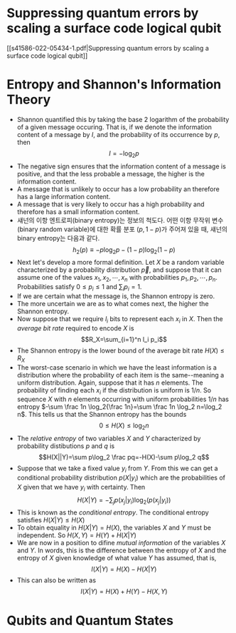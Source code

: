 
# Suppressing quantum errors by scaling a surface code logical qubit
[[s41586-022-05434-1.pdf|Suppressing quantum errors by scaling a surface code logical qubit]]

# Entropy and Shannon's Information Theory
- Shannon quantified this by taking the base 2 logarithm of the probability of a given message occuring. That is, if we denote the information content of a message by $I$, and the probability of its occurrence by $p$, then $$I=-\log_2{p}$$
- The negative sign ensures that the information content of a message is positive, and that the less probable a message, the higher is the information content.
- A message that is unlikely to occur has a low probability an therefore has a large information content.
- A message that is very likely to occur has a high probability and therefore has a small information content.
- 섀넌의 이항 엔트로피(binary entropy)는 정보의 척도다. 어떤 이항 무작위 변수(binary random variable)에 대한 확률 분포 $(p, 1-p)$가 주어져 있을 때, 섀넌의 binary entropy는 다음과 같다. $$h_2(p)\equiv -p\log_2 p-(1-p)\log_2(1-p)$$
- Next let's develop a more formal definition. Let $X$ be a random variable characterized by a probability distribution $\vec{p}$, and suppose that it can assume one of the values $x_1,x_2,\cdots,x_n$ with probabilities $p_1,p_2,\cdots,p_n$. Probabilities satisfy $0\le p_i\le 1$ and $\sum_i p_i=1$.
- If we are certain what the message is, the Shannon entropy is zero.
- The more uncertain we are as to what comes next, the higher the Shannon entropy.
- Now suppose that we require $l_i$ bits to represent each $x_i$ in $X$. Then the *average bit rate* required to encode $X$ is $$R_X=\sum_{i=1}^n l_i p_i$$
- The Shannon entropy is the lower bound of the average bit rate $H(X)\le R_X$
- The worst-case scenario in which we have the least information is a distribution where the probability of each item is the same--meaning a uniform distribution. Again, suppose that it has $n$ elements. The probability of finding each $x_i$ if the distribution is uniform is $1/n$. So sequence $X$ with $n$ elements occurring with uniform probabilities $1/n$ has entropy $-\sum \frac 1n \log_2{\frac 1n}=\sum \frac 1n \log_2 n=\log_2 n$. This tells us that the Shannon entropy has the bounds $$0\le H(X)\le \log_2 n$$
- The *relative entropy* of two variables $X$ and $Y$ characterized by probability distibutions $p$ and $q$ is $$H(X||Y)=\sum p\log_2 \frac pq=-H(X)-\sum p\log_2 q$$
- Suppose that we take a fixed value $y_i$ from $Y$. From this we can get a conditional probability distribution $p(X|y_i)$ which are the probabilities of $X$ given that we have $y_i$ with certainty. Then $$H(X|Y)=-\sum_j p(x_j|y_i)\log_2 (p(x_j|y_i))$$
- This is known as the *conditional entropy*. The conditional entropy satisfies $H(X|Y)\le H(X)$
- To obtain equality in $H(X|Y)=H(X)$, the variables $X$ and $Y$ must be independent. So $H(X, Y)=H(Y)+H(X|Y)$
- We are now in a position to difine *mutual information* of the variables $X$ and $Y$. In words, this is the difference between the entropy of $X$ and the entropy of $X$ given knowledge of what value $Y$ has assumed, that is, $$I(X|Y)=H(X)-H(X|Y)$$
- This can also be written as $$I(X|Y)=H(X)+H(Y)-H(X,Y)$$
# Qubits and Quantum States
